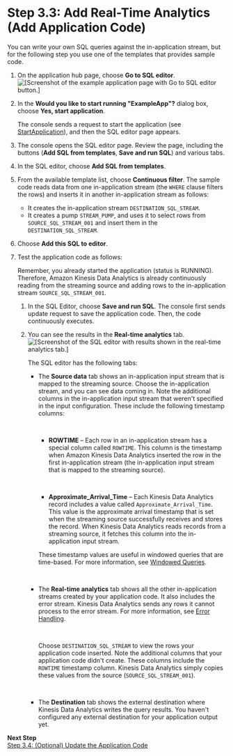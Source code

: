 # Step 3\.3: Add Real\-Time Analytics \(Add Application Code\)<a name="get-started-add-realtime-analytics"></a>

You can write your own SQL queries against the in\-application stream, but for the following step you use one of the templates that provides sample code\.

1. On the application hub page, choose **Go to SQL editor**\.   
![\[Screenshot of the example application page with Go to SQL editor button.\]](http://docs.aws.amazon.com/kinesisanalytics/latest/dev/images/gs-v2-40.png)

1. In the **Would you like to start running "ExampleApp"?** dialog box, choose **Yes, start application**\.

   The console sends a request to start the application \(see [StartApplication](API_StartApplication.md)\), and then the SQL editor page appears\.

1. The console opens the SQL editor page\. Review the page, including the buttons \(**Add SQL from templates**, **Save and run SQL**\) and various tabs\.

1. In the SQL editor, choose **Add SQL from templates**\.

1. From the available template list, choose **Continuous filter**\. The sample code reads data from one in\-application stream \(the `WHERE` clause filters the rows\) and inserts it in another in\-application stream as follows:
   + It creates the in\-application stream `DESTINATION_SQL_STREAM`\.
   + It creates a pump `STREAM_PUMP`, and uses it to select rows from `SOURCE_SQL_STREAM_001` and insert them in the `DESTINATION_SQL_STREAM`\. 

1. Choose **Add this SQL to editor**\. 

1. Test the application code as follows:

   Remember, you already started the application \(status is RUNNING\)\. Therefore, Amazon Kinesis Data Analytics is already continuously reading from the streaming source and adding rows to the in\-application stream `SOURCE_SQL_STREAM_001`\.

   1. In the SQL Editor, choose **Save and run SQL**\. The console first sends update request to save the application code\. Then, the code continuously executes\.

   1. You can see the results in the **Real\-time analytics** tab\.   
![\[Screenshot of the SQL editor with results shown in the real-time analytics tab.\]](http://docs.aws.amazon.com/kinesisanalytics/latest/dev/images/gs-v2-50.png)

      The SQL editor has the following tabs:
      + The **Source data** tab shows an in\-application input stream that is mapped to the streaming source\. Choose the in\-application stream, and you can see data coming in\. Note the additional columns in the in\-application input stream that weren't specified in the input configuration\. These include the following timestamp columns:

         
        + **ROWTIME** – Each row in an in\-application stream has a special column called `ROWTIME`\. This column is the timestamp when Amazon Kinesis Data Analytics inserted the row in the first in\-application stream \(the in\-application input stream that is mapped to the streaming source\)\.

           
        + **Approximate\_Arrival\_Time** – Each Kinesis Data Analytics record includes a value called `Approximate_Arrival_Time`\. This value is the approximate arrival timestamp that is set when the streaming source successfully receives and stores the record\. When Kinesis Data Analytics reads records from a streaming source, it fetches this column into the in\-application input stream\. 

        These timestamp values are useful in windowed queries that are time\-based\. For more information, see [Windowed Queries](windowed-sql.md)\.

         
      + The **Real\-time analytics** tab shows all the other in\-application streams created by your application code\. It also includes the error stream\. Kinesis Data Analytics sends any rows it cannot process to the error stream\. For more information, see [Error Handling](error-handling.md)\.

         

        Choose `DESTINATION_SQL_STREAM` to view the rows your application code inserted\. Note the additional columns that your application code didn't create\. These columns include the `ROWTIME` timestamp column\. Kinesis Data Analytics simply copies these values from the source \(`SOURCE_SQL_STREAM_001`\)\.

         
      + The **Destination** tab shows the external destination where Kinesis Data Analytics writes the query results\. You haven't configured any external destination for your application output yet\.

**Next Step**  
[Step 3\.4: \(Optional\) Update the Application Code](get-started-update-appcode.md)